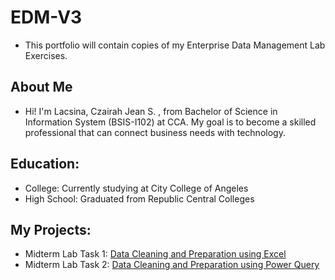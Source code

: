 # EDM-V3
- This portfolio will contain copies of my Enterprise Data Management Lab Exercises.

## About Me
- Hi! I'm Lacsina, Czairah Jean S. , from Bachelor of Science in Information System (BSIS-I102) at CCA. My goal is to become a skilled professional that can connect business needs with technology.
## Education:
- College: Currently studying at City College of Angeles
- High School: Graduated from Republic Central Colleges


## My Projects:
- Midterm Lab Task 1: [Data Cleaning and Preparation using Excel](https://github.com/cjslacsina/EDM-V3/blob/main/Midterm%20Lab%20Task%201/README.MD)
- Midterm Lab Task 2: [Data Cleaning and Preparation using Power Query](https://github.com/cjslacsina/EDM-V3/blob/main/Midterm%20Lab%20Task%202/README.md)


